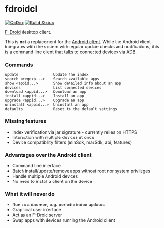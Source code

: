 # fdroidcl

[![GoDoc](https://godoc.org/github.com/mvdan/fdroidcl?status.svg)](https://godoc.org/github.com/mvdan/fdroidcl) [![Build Status](https://travis-ci.org/mvdan/fdroidcl.svg?branch=master)](https://travis-ci.org/mvdan/fdroidcl)

[F-Droid](https://f-droid.org/) desktop client.

This is **not** a replacement for the [Android client](https://gitlab.com/fdroid/fdroidclient).
While the Android client integrates with the system with regular update checks
and notifications, this is a command line client that talks to connected
devices via [ADB](https://developer.android.com/tools/help/adb.html).

### Commands

	update                Update the index
	search <regexp...>    Search available apps
	show <appid...>       Show detailed info about an app
	devices               List connected devices
	download <appid...>   Download an app
	install <appid...>    Install an app
	upgrade <appid...>    Upgrade an app
	uninstall <appid...>  Uninstall an app
	defaults              Reset to the default settings

### Missing features

 * Index verification via jar signature - currently relies on HTTPS
 * Interaction with multiple devices at once
 * Device compatibility filters (minSdk, maxSdk, abi, features)

### Advantages over the Android client

 * Command line interface
 * Batch install/update/remove apps without root nor system privileges
 * Handle multiple Android devices
 * No need to install a client on the device

### What it will never do

 * Run as a daemon, e.g. periodic index updates
 * Graphical user interface
 * Act as an F-Droid server
 * Swap apps with devices running the Android client
